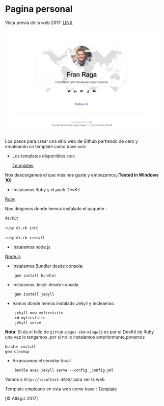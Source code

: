 # Pagina personal

Vista previa de la web 2017: [LINK](https://all4gis.github.io/)

![](sceenshot/captura.png?raw=true)


Los pasos para crear una sitio web de Github partiendo de cero y empleando un template como base son:

 - Los templates disponibles son:

	[Templates](https://github.com/jekyll/jekyll/wiki/Themes)

Nos descargamos el que más nos guste y empezamos,(**Tested in Windows 10**)
 

 - Instalamos Ruby y el pack DevKit

 [Ruby](https://rubyinstaller.org/downloads/)  

Nos dirigimos donde hemos instalado el paquete :

    devkit

    ruby dk.rb init

    ruby dk.rb install

 - Instalamos node.js

 [Node.js](https://nodejs.org/es/download/)

 - Instalamos Bundler desde consola:
 

		gem install bundler
    
 - Instalamos Jekyll desde consola:

		gem install jekyll

 - Vamos donde hemos instalado Jekyll y tecleamos:

		jekyll new myfirstsite
		cd myfirstsite
		jekyll serve

**Nota:**
Si da el fallo de `github-pages x64-mingw32` es por el DevKit de Ruby una vez lo tengamos ,por si no lo instalamos anteriormente,ponemos

    bundle install
    gem cleanup
	
 - Arrancamos el servidor local

		bundle exec jekyll serve --config _config.yml

Vamos a `http://localhost:4000/`  para ver la web

Template empleado en esta web como base : [Template](https://github.com/sergiokopplin/indigo)

[© All4gis 2017]
